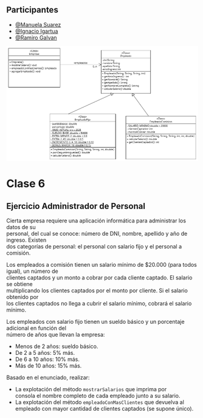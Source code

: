 ## Participantes

- [@Manuela Suarez](https://github.com/ManuelaSuarez)
- [@Ignacio Igartua](https://github.com/NachoIgartua2)
- [@Ramiro Galvan](https://github.com/ramigalvan)

![](diagramas/diagrama-uml.png)

# Clase 6

## Ejercicio Administrador de Personal

Cierta empresa requiere una aplicación informática para administrar los datos de su  
personal, del cual se conoce: número de DNI, nombre, apellido y año de ingreso. Existen  
dos categorías de personal: el personal con salario fijo y el personal a comisión.

Los empleados a comisión tienen un salario mínimo de $20.000 (para todos igual), un número de  
clientes captados y un monto a cobrar por cada cliente captado. El salario se obtiene  
multiplicando los clientes captados por el monto por cliente. Si el salario obtenido por  
los clientes captados no llega a cubrir el salario mínimo, cobrará el salario mínimo.

Los empleados con salario fijo tienen un sueldo básico y un porcentaje adicional en función del  
número de años que llevan la empresa:
- Menos de 2 años: sueldo básico.
- De 2 a 5 años: 5% más.
- De 6 a 10 años: 10% más.
- Más de 10 años: 15% más.

Basado en el enunciado, realizar:
- La explotación del método `mostrarSalarios` que imprima por  
  consola el nombre completo de cada empleado junto a su salario.
- La explotación del método `empleadoConMasClientes` que devuelva al empleado con mayor cantidad de clientes captados (se supone único).
